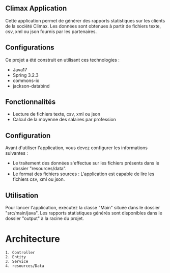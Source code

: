 ## Climax Application
Cette application permet de générer des rapports statistiques sur les clients de la société Climax.
Les données sont obtenues à partir de fichiers texte, csv, xml ou json fournis par les partenaires.

## Configurations
Ce projet a été construit en utilisant ces technologies :
- Java17
- Spring 3.2.3
- commons-io
- jackson-databind

## Fonctionnalités
- Lecture de fichiers texte, csv, xml ou json
- Calcul de la moyenne des salaires par profession


## Configuration
 Avant d'utiliser l'application, vous devez configurer les informations suivantes :

- Le traitement des données s'effectue sur les fichiers présents dans le dossier "resources/data".
- Le format des fichiers sources : L'application est capable de lire les fichiers csv, xml ou json. 


## Utilisation
 Pour lancer l'application, exécutez la classe "Main" située dans le dossier "src/main/java".
 Les rapports statistiques générés sont disponibles dans le dossier "output" à la racine du projet.

# Architecture

    1. Controller
    2. Entity
    3. Service
    4. resources/Data
